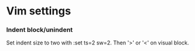 # Vim settings

### Indent block/unindent

Set indent size to two with :set ts=2 sw=2.  Then '>' or '<'
on visual block.
